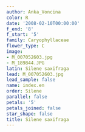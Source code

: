 ```yaml
---
author: Anka_Voncina
color: R
date: '2008-02-10T00:00:00'
f_end: '8'
f_start: '5'
family: Caryophyllaceae
flower_type: C
image:
- M_007052603.jpg
- M_189844.JPG
latin: Silene saxifraga
lead: M_007052603.jpg
lead_sample: false
name: index.en
order: Silene
parallel: false
petals: '5'
petals_joined: false
star_shape: false
title: Silene saxifraga
---
```

